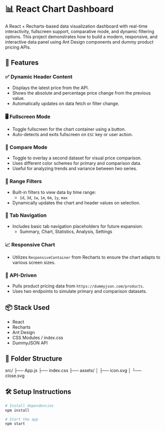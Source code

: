 # 📊 React Chart Dashboard

A React + Recharts-based data visualization dashboard with real-time interactivity, fullscreen support, comparative mode, and dynamic filtering options. This project demonstrates how to build a modern, responsive, and interactive data panel using Ant Design components and dummy product pricing APIs.

## 🚀 Features

### ✅ Dynamic Header Content
- Displays the latest price from the API.
- Shows the absolute and percentage price change from the previous value.
- Automatically updates on data fetch or filter change.

### 🖥️ Fullscreen Mode
- Toggle fullscreen for the chart container using a button.
- Auto-detects and exits fullscreen on `ESC` key or user action.

### 🔁 Compare Mode
- Toggle to overlay a second dataset for visual price comparison.
- Uses different color schemes for primary and comparison data.
- Useful for analyzing trends and variance between two series.

### 📅 Range Filters
- Built-in filters to view data by time range:
  - `1d`, `3d`, `1w`, `1m`, `6m`, `1y`, `max`
- Dynamically updates the chart and header values on selection.

### 🧭 Tab Navigation
- Includes basic tab navigation placeholders for future expansion:
  - Summary, Chart, Statistics, Analysis, Settings

### 📈 Responsive Chart
- Utilizes `ResponsiveContainer` from Recharts to ensure the chart adapts to various screen sizes.

### 🔄 API-Driven
- Pulls product pricing data from `https://dummyjson.com/products`.
- Uses two endpoints to simulate primary and comparison datasets.

## 📦 Stack Used

- React
- Recharts
- Ant Design
- CSS Modules / index.css
- DummyJSON API

## 📂 Folder Structure

src/
├── App.js
├── index.css
├── assets/
│ ├── icon.svg
│ └── close.svg


## 🛠️ Setup Instructions

```bash
# Install dependencies
npm install

# Start the app
npm start
